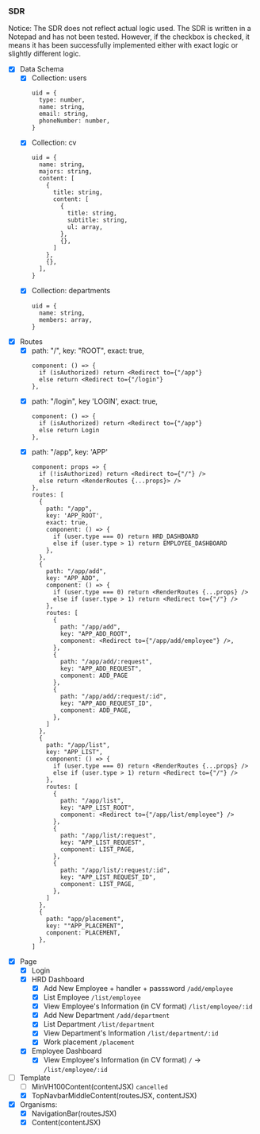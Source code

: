 ### SDR

Notice: The SDR does not reflect actual logic used. The SDR is written in a Notepad and has not been tested. However, if the checkbox is checked, it means it has been successfully implemented either with exact logic or slightly different logic.

- [x] Data Schema
  - [x] Collection: users
    ```
    uid = {
      type: number,
      name: string,
      email: string,
      phoneNumber: number,
    }
    ```
  - [x] Collection: cv
    ```
    uid = {
      name: string,
      majors: string,
      content: [
        {
          title: string,
          content: [
            {
              title: string,
              subtitle: string,
              ul: array,
            },
            {},
          ]
        },
        {},
      ],
    }
    ```
  - [x] Collection: departments
    ```
    uid = {
      name: string,
      members: array,
    }
    ```
- [x] Routes
  - [x] path: "/", key: "ROOT", exact: true,
    ```
    component: () => {
      if (isAuthorized) return <Redirect to={"/app"}
      else return <Redirect to={"/login"}
    },
    ```
  - [x] path: "/login", key 'LOGIN', exact: true,
    ```
    component: () => {
      if (isAuthorized) return <Redirect to={"/app"}
      else return Login
    },
    ```
  - [x] path: "/app", key: 'APP'
    ```
    component: props => {
      if (!isAuthorized) return <Redirect to={"/"} />
      else return <RenderRoutes {...props}> />
    },
    routes: [
      {
        path: "/app",
        key: 'APP_ROOT',
        exact: true,
        component: () => {
          if (user.type === 0) return HRD_DASHBOARD
          else if (user.type > 1) return EMPLOYEE_DASHBOARD
        },
      },
      {
        path: "/app/add",
        key: "APP_ADD",
        component: () => {
          if (user.type === 0) return <RenderRoutes {...props} />
          else if (user.type > 1) return <Redirect to={"/"} />
        },
        routes: [
          {
            path: "/app/add",
            key: "APP_ADD_ROOT",
            component: <Redirect to={"/app/add/employee"} />,
          },
          {
            path: "/app/add/:request",
            key: "APP_ADD_REQUEST",
            component: ADD_PAGE
          },
          {
            path: "/app/add/:request/:id",
            key: "APP_ADD_REQUEST_ID",
            component: ADD_PAGE,
          },
        ]
      },
      {
        path: "/app/list",
        key: "APP_LIST",
        component: () => {
          if (user.type === 0) return <RenderRoutes {...props} />
          else if (user.type > 1) return <Redirect to={"/"} />
        },
        routes: [
          {
            path: "/app/list",
            key: "APP_LIST_ROOT",
            component: <Redirect to={"/app/list/employee"} />
          },
          {
            path: "/app/list/:request",
            key: "APP_LIST_REQUEST",
            component: LIST_PAGE,
          },
          {
            path: "/app/list/:request/:id",
            key: "APP_LIST_REQUEST_ID",
            component: LIST_PAGE,
          },
        ]
      },
      {
        path: "app/placement",
        key: ""APP_PLACEMENT",
        component: PLACEMENT,
      },
    ]
    ```
- [x] Page
  - [x] Login
  - [x] HRD Dashboard
    - [x] Add New Employee + handler + passsword `/add/employee`
    - [x] List Employee `/list/employee`
    - [x] View Employee's Information (in CV format) `/list/employee/:id`
    - [x] Add New Department `/add/department`
    - [x] List Department `/list/department`
    - [x] View Department's Information `/list/department/:id`
    - [x] Work placement `/placement`
  - [x] Employee Dashboard
    - [x] View Employee's Information (in CV format) `/` -> `/list/employee/:id`
- [ ] Template
  - [ ] MinVH100Content(contentJSX) `cancelled`
  - [x] TopNavbarMiddleContent(routesJSX, contentJSX)
- [x] Organisms:
  - [x] NavigationBar(routesJSX)
  - [x] Content(contentJSX)